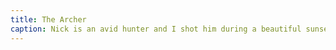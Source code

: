 ```yaml
---
title: The Archer
caption: Nick is an avid hunter and I shot him during a beautiful sunset doing some target practice before the season opens.
---
```

